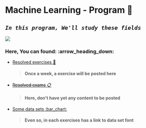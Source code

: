 # Machine Learning - Program :robot:

## _`In this program, We'll study these fields`_

![](https://mermaid.ink/svg/eyJjb2RlIjoiZ3JhcGggTFI7XG5BW01hY2hpbmUgTGVhcm5pbmddIC0tPiBCKFVuc3VwZXJ2aXNlZClcbkIgLS0-IENsdXN0ZXJpbmdcbkEgLS0-IEMoU3VwZXJ2aXNlZClcbkEgLS0-IEUoUmVpbmZvcmNlbWVudClcbkMgLS0-IENsYXNzaWZpY2F0aW9uXG5DIC0tPiBSZWdyZXNzaW9uXG5FIC0tPiAuLi4iLCJtZXJtYWlkIjp7InRoZW1lIjoiZGVmYXVsdCJ9LCJ1cGRhdGVFZGl0b3IiOmZhbHNlfQ)

### Here, You can found: :arrow\_heading\_down:

* [Resolved exercises :notebook:](https://github.com/joaocarvoli/MachineLearning-course/tree/main/Exercises)

  > #### Once a week, a exercise will be posted here

* [~~Resolved exams~~ :clipboard:](./)

  > #### Here, don't have yet any content to be posted

* [Some data sets :bar\_chart:](https://github.com/joaocarvoli/MachineLearning-course/tree/main/data-sets) 

  > #### Even so, in each exercises has a link to data set font

